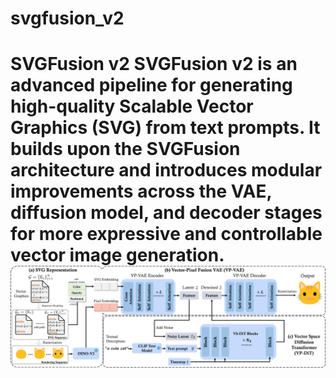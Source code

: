 # svgfusion_v2

# SVGFusion v2 SVGFusion v2 is an advanced pipeline for generating high-quality Scalable Vector Graphics (SVG) from text prompts. It builds upon the SVGFusion architecture and introduces modular improvements across the VAE, diffusion model, and decoder stages for more expressive and controllable vector image generation. ![SVGFusion v2 Pipeline](https://github.com/ximinng/SVGFusion/blob/master/assets/pipe.png) 


